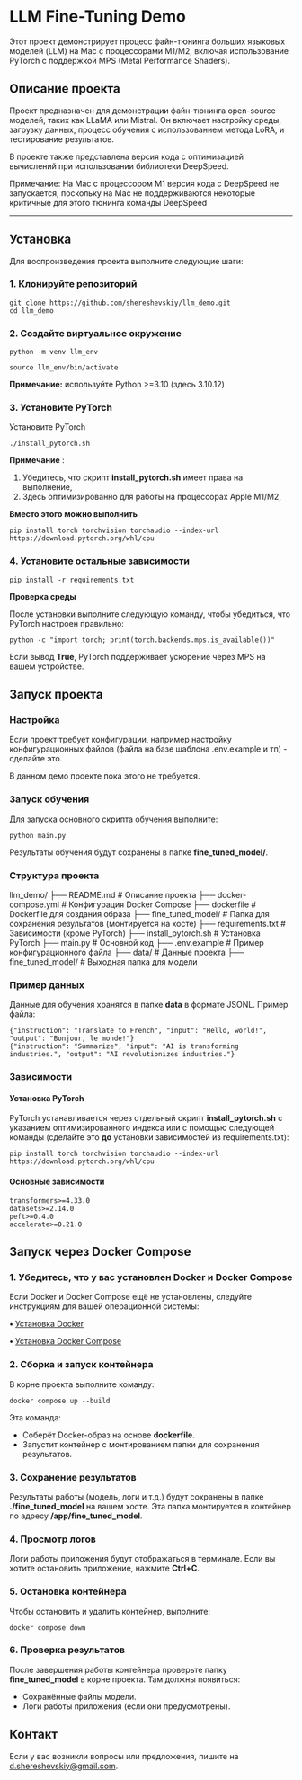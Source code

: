 # LLM Fine-Tuning Demo

Этот проект демонстрирует процесс файн-тюнинга больших языковых моделей (LLM) на Mac с процессорами M1/M2, включая использование PyTorch с поддержкой MPS (Metal Performance Shaders).

## Описание проекта

Проект предназначен для демонстрации файн-тюнинга open-source моделей, таких как LLaMA или Mistral. Он включает настройку среды, загрузку данных, процесс обучения с использованием метода LoRA, и тестирование результатов.

В проекте также представлена версия кода с оптимизацией вычислений при использовании библиотеки DeepSpeed. 

Примечание: На Mac с процессором M1 версия кода с DeepSpeed не запускается, поскольку на Mac не поддерживаются некоторые критичные для этого тюнинга команды DeepSpeed

---

## Установка

Для воспроизведения проекта выполните следующие шаги:

### 1. Клонируйте репозиторий

```
git clone https://github.com/shereshevskiy/llm_demo.git
cd llm_demo
```

### **2. Создайте виртуальное окружение**

```
python -m venv llm_env
```

```
source llm_env/bin/activate
```

**Примечание:** используйте Python >=3.10 (здесь 3.10.12)

### **3. Установите PyTorch**

Установите PyTorch

```
./install_pytorch.sh
```

**Примечание** :

1. Убедитесь, что скрипт **install_pytorch.sh** имеет права на выполнение,
2. Здесь оптимизированно для работы на процессорах Apple M1/M2,

**Вместо этого можно выполнить**

```
pip install torch torchvision torchaudio --index-url https://download.pytorch.org/whl/cpu
```

### **4. Установите остальные зависимости**

```
pip install -r requirements.txt
```

**Проверка среды**

После установки выполните следующую команду, чтобы убедиться, что PyTorch настроен правильно:

```
python -c "import torch; print(torch.backends.mps.is_available())"
```

Если вывод **True**, PyTorch поддерживает ускорение через MPS на вашем устройстве.

## **Запуск проекта**

### **Настройка**

Если проект требует конфигурации, например настройку конфигурационных файлов (файла на базе шаблона .env.example и тп) - сделайте это.

В данном демо проекте пока этого не требуется.

### **Запуск обучения**

Для запуска основного скрипта обучения выполните:

```
python main.py
```

Результаты обучения будут сохранены в папке **fine_tuned_model/**.

### **Структура проекта**

llm_demo/
├── README.md                   # Описание проекта
├── docker-compose.yml      # Конфигурация Docker Compose
├── dockerfile                        # Dockerfile для создания образа
├── fine_tuned_model/          # Папка для сохранения результатов (монтируется на хосте)
├── requirements.txt             # Зависимости (кроме PyTorch)
├── install_pytorch.sh           # Установка PyTorch
├── main.py                          # Основной код
├── .env.example                  # Пример конфигурационного файла
├── data/                               # Данные проекта
├── fine_tuned_model/          # Выходная папка для модели

### **Пример данных**

Данные для обучения хранятся в папке **data** в формате JSONL. Пример файла:

```
{"instruction": "Translate to French", "input": "Hello, world!", "output": "Bonjour, le monde!"}
{"instruction": "Summarize", "input": "AI is transforming industries.", "output": "AI revolutionizes industries."}
```

### **Зависимости**

#### **Установка PyTorch**

PyTorch устанавливается через отдельный скрипт **install_pytorch.sh** с указанием оптимизированного индекса или с помощью следующей команды (сделайте это **до** установки зависимостей из requirements.txt):

```
pip install torch torchvision torchaudio --index-url https://download.pytorch.org/whl/cpu
```

#### **Основные зависимости**

```
transformers>=4.33.0
datasets>=2.14.0
peft>=0.4.0
accelerate>=0.21.0
```

## **Запуск через Docker Compose**

### **1.**	**Убедитесь, что у вас установлен Docker и Docker Compose**

Если Docker и Docker Compose ещё не установлены, следуйте инструкциям для вашей операционной системы:

**•**	[Установка Docker](https://docs.docker.com/get-docker/)

**•**	[Установка Docker Compose](https://docs.docker.com/compose/install/)

### **2.**	**Сборка и запуск контейнера**

В корне проекта выполните команду:

```
docker compose up --build
```

Эта команда:

* Соберёт Docker-образ на основе **dockerfile**.
* Запустит контейнер с монтированием папки для сохранения результатов.

### **3.**	**Сохранение результатов**

Результаты работы (модель, логи и т.д.) будут сохранены в папке **./fine_tuned_model** на вашем хосте. Эта папка монтируется в контейнер по адресу **/app/fine_tuned_model**.

### **4.**	**Просмотр логов**

Логи работы приложения будут отображаться в терминале. Если вы хотите остановить приложение, нажмите **Ctrl+C**.

### **5.**	**Остановка контейнера**

Чтобы остановить и удалить контейнер, выполните:

```
docker compose down
```

### **6.**	**Проверка результатов**

После завершения работы контейнера проверьте папку **fine_tuned_model** в корне проекта. Там должны появиться:

* Сохранённые файлы модели.
* Логи работы приложения (если они предусмотрены).

## **Контакт**

Если у вас возникли вопросы или предложения, пишите на [d.shereshevskiy@gmail.com](mailto:d.shereshevskiy@gmail.com).
